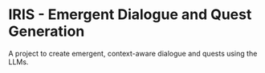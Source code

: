 # IRIS - Emergent Dialogue and Quest Generation
A project to create emergent, context-aware dialogue and quests using the LLMs.

